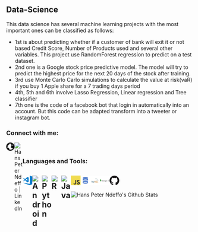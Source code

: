 ## Data-Science

This data science has several machine learning projects with the most important ones can be classified as follows:
- 1st is about predicting whether if a customer of bank will exit it or not based Credit Score, Number of Products used and several other variables. This project use RandomForest regression to predict on a test dataset.
- 2nd one is a Google stock price predictive model. The model will try to predict the highest price for the next 20 days of the stock after training.
- 3rd use Monte Carlo Carlo simulations to calculate the value at risk(vaR) if you buy 1 Apple share for a 7 trading days period
- 4th, 5th and 6th involve Lasso Regression, Linear regression and Tree classifier
- 7th one is the code of a facebook bot that login in automatically into an account. But this code can be adapted transform into a tweeter or instagram bot.

### Connect with me:

[<img align="left" alt="codeSTACKr.com" width="22px" src="https://raw.githubusercontent.com/iconic/open-iconic/master/svg/globe.svg" />][website]
[<img align="left" alt="Hans Peter Ndeffo | LinkedIn" width="22px" src="https://cdn.jsdelivr.net/npm/simple-icons@v3/icons/linkedin.svg" />][linkedin]

<br />

### Languages and Tools:
[<img align="left" alt="Visual Studio Code" width="26px" src="https://raw.githubusercontent.com/github/explore/80688e429a7d4ef2fca1e82350fe8e3517d3494d/topics/visual-studio-code/visual-studio-code.png" />][webdevplaylist]
[<img align="left" alt="Android" width="26px" src="https://logos-download.com/wp-content/uploads/2016/10/Python_logo_icon.png" />][webdevplaylist]
[<img align="left" alt="Python" width="26px" src="https://logos-download.com/wp-content/uploads/2016/05/Android_robot_logo_lighter_version.png" />][webdevplaylist]
[<img align="left" alt="R" width="26px" src="https://img.icons8.com/ios-filled/50/000000/circled-r.png"/>][webdevplaylist]
[<img align="left" alt="Java" width="26px" src="https://logos-download.com/wp-content/uploads/2016/10/Java_logo_icon.png" />][webdevplaylist]
[<img align="left" alt="JavaScript" width="26px" src="https://raw.githubusercontent.com/github/explore/80688e429a7d4ef2fca1e82350fe8e3517d3494d/topics/javascript/javascript.png" />][jsplaylist]
[<img align="left" alt="SQL" width="26px" src="https://raw.githubusercontent.com/github/explore/80688e429a7d4ef2fca1e82350fe8e3517d3494d/topics/sql/sql.png" />][webdevplaylist]
[<img align="left" alt="MySQL" width="26px" src="https://raw.githubusercontent.com/github/explore/80688e429a7d4ef2fca1e82350fe8e3517d3494d/topics/mysql/mysql.png" />][webdevplaylist]
[<img align="left" alt="MongoDB" width="26px" src="https://raw.githubusercontent.com/github/explore/80688e429a7d4ef2fca1e82350fe8e3517d3494d/topics/mongodb/mongodb.png" />][webdevplaylist]
[<img align="left" alt="GitHub" width="26px" src="https://raw.githubusercontent.com/github/explore/78df643247d429f6cc873026c0622819ad797942/topics/github/github.png" />][webdevplaylist]
<br />
---

<img align="left" alt="Hans Peter Ndeffo's Github Stats" src="https://github-readme-stats.vercel.app/api?username=hansproject&show_icons=true&hide_border=true" />

[website]: https://github.com/hansproject
[linkedin]: https://www.linkedin.com/in/hans-peter-ndeffo-099648161/
[webdevplaylist]: https://github.com/hansproject
[jsplaylist]: https://www.linkedin.com/in/hans-peter-ndeffo-099648161/
